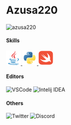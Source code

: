<h1>Azusa220</h1>
<p><img align="center" src="https://github-readme-stats.vercel.app/api/top-langs?username=azusa220&show_icons=true&locale=en&layout=compact" alt="azusa220" /></p>

<h4>Skills</h4>
<p>
  <p align="left"> <a href="https://www.java.com" target="_blank" rel="noreferrer"> <img src="https://raw.githubusercontent.com/devicons/devicon/master/icons/java/java-original.svg" alt="java" width="40" height="40"/> </a> <a href="https://www.python.org" target="_blank" rel="noreferrer"> <img src="https://raw.githubusercontent.com/devicons/devicon/master/icons/python/python-original.svg" alt="python" width="40" height="40"/> </a> <a href="https://developer.apple.com/swift/" target="_blank" rel="noreferrer"> <img src="https://raw.githubusercontent.com/devicons/devicon/master/icons/swift/swift-original.svg" alt="swift" width="40" height="40"/> </a> </p>
</p>
<h4>Editors</h4>
<p>
  <img alt="VSCode" src="https://img.shields.io/badge/Visual%20Studio%20Code-0078d7.svg?style=flat-square&logo=visual-studio-code&logoColor=white" />
  <img alt="Intelij IDEA" src="https://img.shields.io/badge/IntelliJIDEA-000000.svg?style=flat-square&logo=intellij-idea&logoColor=white" />
</p>
<h4>Others</h4>
<p>
  <img alt="Twitter" src="https://img.shields.io/badge/-Azusa220%EF%BC%BF-white.svg?logo=twitter&style=flat-square" />
  <img alt="Discord" src="https://img.shields.io/badge/-Azusa%EF%BC%835812-white.svg?logo=discord&style=flat-square" />
</p>
